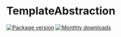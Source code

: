 # TemplateAbstraction

[![Package version](http://img.shields.io/packagist/v/mustache/mustache.svg?style=flat-square)](https://packagist.org/packages/ceus-media/template-abstraction)
[![Monthly downloads](http://img.shields.io/packagist/dm/mustache/mustache.svg?style=flat-square)](https://packagist.org/packages/ceus-media/template-abstraction)
